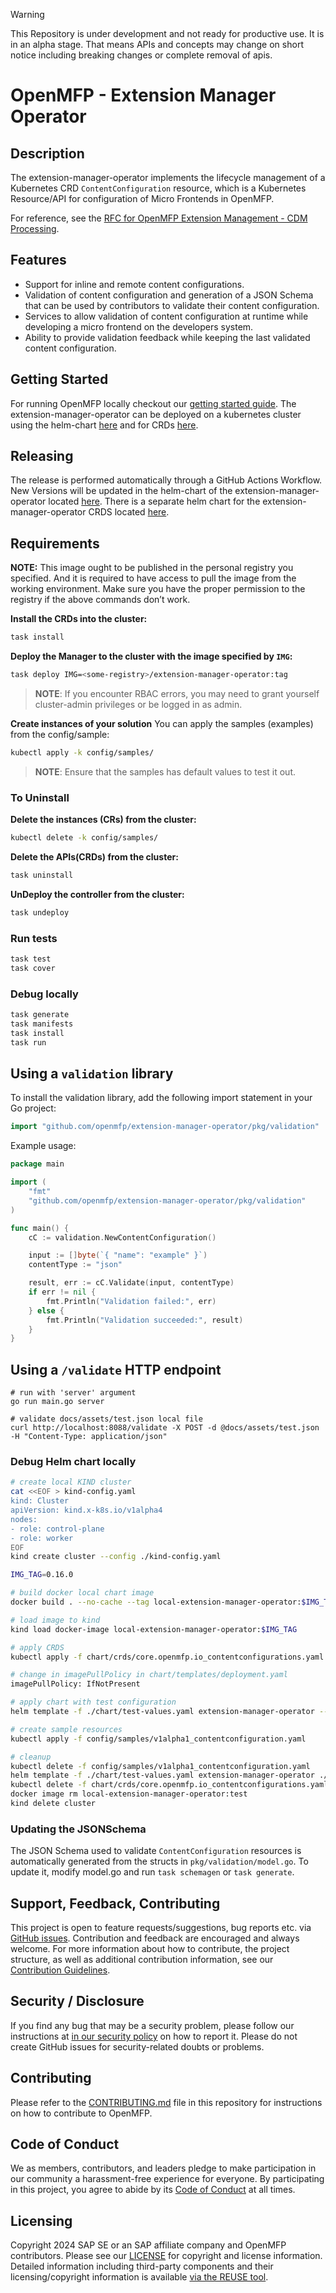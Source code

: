 > [!WARNING]
> This Repository is under development and not ready for productive use. It is in an alpha stage. That means APIs and concepts may change on short notice including breaking changes or complete removal of apis.

# OpenMFP - Extension Manager Operator

## Description

The extension-manager-operator implements the lifecycle management of a Kubernetes CRD `ContentConfiguration` resource, which is a Kubernetes Resource/API for configuration of Micro Frontends in OpenMFP.

For reference, see the [RFC for OpenMFP Extension Management - CDM Processing](https://github.com/openmfp/architecture/blob/main/rfc/002-extension-content-configuration-processing.md).

## Features
- Support for inline and remote content configurations. 
- Validation of content configuration and generation of a JSON Schema that can be used by contributors to validate their content configuration.
- Services to allow validation of content configuration at runtime while developing a micro frontend on the developers system.
- Ability to provide validation feedback while keeping the last validated content configuration.

## Getting Started
For running OpenMFP locally checkout our [getting started guide](https://openmfp.github.io/openmfp.org/docs/getting-started). The extension-manager-operator can be deployed on a kubernetes cluster using the helm-chart [here](https://github.com/openmfp/helm-charts/tree/main/charts/extension-manager-operator) and for CRDs [here](https://github.com/openmfp/helm-charts/tree/main/charts/extension-manager-operator-crds).

## Releasing

The release is performed automatically through a GitHub Actions Workflow. New Versions will be updated in the helm-chart of the extension-manager-operator located [here](https://github.com/openmfp/helm-charts/tree/main/charts/extension-manager-operator). There is a separate helm chart for the extension-manager-operator CRDS located [here](https://github.com/openmfp/helm-charts/tree/main/charts/extension-manager-operator-crds).

## Requirements

**NOTE:** This image ought to be published in the personal registry you specified. 
And it is required to have access to pull the image from the working environment. 
Make sure you have the proper permission to the registry if the above commands don’t work.

**Install the CRDs into the cluster:**

```sh
task install
```

**Deploy the Manager to the cluster with the image specified by `IMG`:**

```sh
task deploy IMG=<some-registry>/extension-manager-operator:tag
```

> **NOTE**: If you encounter RBAC errors, you may need to grant yourself cluster-admin 
privileges or be logged in as admin.

**Create instances of your solution**
You can apply the samples (examples) from the config/sample:

```sh
kubectl apply -k config/samples/
```

>**NOTE**: Ensure that the samples has default values to test it out.

### To Uninstall
**Delete the instances (CRs) from the cluster:**

```sh
kubectl delete -k config/samples/
```

**Delete the APIs(CRDs) from the cluster:**

```sh
task uninstall
```

**UnDeploy the controller from the cluster:**

```sh
task undeploy
```

### Run tests
```sh
task test
task cover
```
### Debug locally
```sh
task generate
task manifests
task install
task run
```

## Using a `validation` library

To install the validation library, add the following import statement in your Go project:

```go
import "github.com/openmfp/extension-manager-operator/pkg/validation"
```

Example usage:

```go
package main

import (
    "fmt"
    "github.com/openmfp/extension-manager-operator/pkg/validation"
)

func main() {
    cC := validation.NewContentConfiguration()

    input := []byte(`{ "name": "example" }`)
    contentType := "json"

    result, err := cC.Validate(input, contentType)
    if err != nil {
        fmt.Println("Validation failed:", err)
    } else {
        fmt.Println("Validation succeeded:", result)
    }
}
```

## Using a `/validate` HTTP endpoint

```shell
# run with 'server' argument
go run main.go server

# validate docs/assets/test.json local file
curl http://localhost:8088/validate -X POST -d @docs/assets/test.json   -H "Content-Type: application/json"
```


### Debug Helm chart locally

```sh
# create local KIND cluster
cat <<EOF > kind-config.yaml
kind: Cluster
apiVersion: kind.x-k8s.io/v1alpha4
nodes:
- role: control-plane
- role: worker
EOF
kind create cluster --config ./kind-config.yaml

IMG_TAG=0.16.0

# build docker local chart image
docker build . --no-cache --tag local-extension-manager-operator:$IMG_TAG

# load image to kind
kind load docker-image local-extension-manager-operator:$IMG_TAG

# apply CRDS
kubectl apply -f chart/crds/core.openmfp.io_contentconfigurations.yaml

# change in imagePullPolicy in chart/templates/deployment.yaml
imagePullPolicy: IfNotPresent

# apply chart with test configuration
helm template -f ./chart/test-values.yaml extension-manager-operator --include-crds ./chart/ | kubectl apply -f -

# create sample resources
kubectl apply -f config/samples/v1alpha1_contentconfiguration.yaml

# cleanup
kubectl delete -f config/samples/v1alpha1_contentconfiguration.yaml
helm template -f ./chart/test-values.yaml extension-manager-operator ./chart/ --include-crds | kubectl delete -f -
kubectl delete -f chart/crds/core.openmfp.io_contentconfigurations.yaml
docker image rm local-extension-manager-operator:test
kind delete cluster
```

### Updating the JSONSchema

The JSON Schema used to validate `ContentConfiguration` resources is automatically generated from the structs in `pkg/validation/model.go`. To update it, modify model.go and run `task schemagen` or `task generate`.

## Support, Feedback, Contributing
This project is open to feature requests/suggestions, bug reports etc. via [GitHub issues](https://github.com/openmfp/extension-manager-operator/issues). Contribution and feedback are encouraged and always welcome. For more information about how to contribute, the project structure, as well as additional contribution information, see our [Contribution Guidelines](CONTRIBUTING.md).

## Security / Disclosure
If you find any bug that may be a security problem, please follow our instructions at [in our security policy](https://github.com/openmfp/extension-manager-operator/security/policy) on how to report it. Please do not create GitHub issues for security-related doubts or problems.

## Contributing

Please refer to the [CONTRIBUTING.md](CONTRIBUTING.md) file in this repository for instructions on how to contribute to OpenMFP.

## Code of Conduct

We as members, contributors, and leaders pledge to make participation in our community a harassment-free experience for everyone. By participating in this project, you agree to abide by its [Code of Conduct](CODE_OF_CONDUCT.md) at all times.

## Licensing

Copyright 2024 SAP SE or an SAP affiliate company and OpenMFP contributors. Please see our [LICENSE](LICENSE) for copyright and license information. Detailed information including third-party components and their licensing/copyright information is available [via the REUSE tool](https://api.reuse.software/info/github.com/openmfp/extension-manager-operator).
